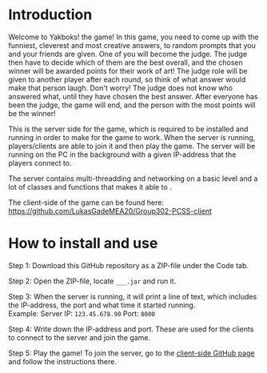 # Introduction
Welcome to Yakboks! the game! In this game, you need to come up with the funniest, cleverest and most creative answers, to random prompts that you and your friends are given. One of you will become the judge. The judge then have to decide which of them are the best overall, and the chosen winner will be awarded points for their work of art! The judge role will be given to another player after each round, so think of what answer would make that person laugh. Don't worry! The judge does not know who answered what, until they have chosen the best answer.  After everyone has been the judge, the game will end, and the person with the most points will be the winner!

This is the server side for the game, which is required to be installed and running in order to make for the game to work. When the server is running, players/clients are able to join it and then play the game. The server will be running on the PC in the background with a given IP-address that the players connect to.

The server contains multi-threadding and networking on a basic level and a lot of classes and functions that makes it able to .

The client-side of the game can be found here: https://github.com/LukasGadeMEA20/Group302-PCSS-client

# How to install and use
Step 1: Download this GitHub repository as a ZIP-file under the Code tab.

Step 2: Open the ZIP-file, locate ```___.jar``` and run it.

Step 3: When the server is running, it will print a line of text, which includes the IP-address, the port and what time it started running.  
Example: Server IP: ```123.45.678.90``` Port: ```8000```

Step 4: Write down the IP-address and port. These are used for the clients to connect to the server and join the game.

Step 5: Play the game! To join the server, go to the [client-side GitHub page](https://github.com/LukasGadeMEA20/Group302-PCSS-client) and follow the instructions there.
